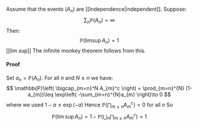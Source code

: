 Assume that the events $(A_{n})$ are [[Independence|independent]].
Suppose:
$$
\sum_{n} \mathbb{P}(A_{n}) = \infty
$$
Then:
$$
\mathbb{P}(\limsup A_{n}) = 1
$$
[[lim sup]]
The infinite monkey theorem follows from this.

#### Proof
Set $a_{n}=\mathbb{P}(A_{n})$. 
For all $n$ and $N\geq n$ we have:
$$
\mathbb{P}\left( \bigcap_{m=n}^N A_{m}^c \right) = \prod_{m=n}^{N} (1-a_{m})\leq \exp\left( -\sum_{m=n}^{N}a_{m} \right)\to 0
$$
where we used $1-a\leq \exp(-a)$
Hence $\mathbb{P}\left( \bigcap_{m\geq n}A_{m}^c \right)=0$ for all $n$
So 
$$
\mathbb{P}(\lim\sup A_{n})=1-\mathbb{P}\left( \bigcup _{n}\bigcap_{m\geq n}A_{m}^c \right)=1
$$
